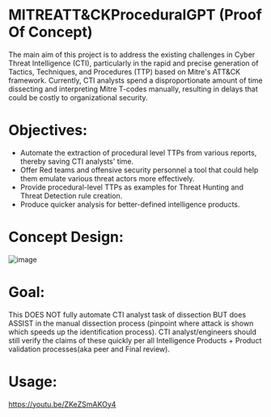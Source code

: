 # MITREATT&CKProceduralGPT (Proof Of Concept)
The main aim of this project is to address the existing challenges in Cyber Threat Intelligence (CTI), particularly in the rapid and precise generation of Tactics, Techniques, and Procedures (TTP) based on Mitre's ATT&CK framework. Currently, CTI analysts spend a disproportionate amount of time dissecting and interpreting Mitre T-codes manually, resulting in delays that could be costly to organizational security.

# Objectives:
- Automate the extraction of procedural level TTPs from various reports, thereby saving CTI analysts' time.
- Offer Red teams and offensive security personnel a tool that could help them emulate various threat actors more effectively.
- Provide procedural-level TTPs as examples for Threat Hunting and Threat Detection rule creation.
- Produce quicker analysis for better-defined intelligence products.

# Concept Design:
![image](https://github.com/hokman0414/MitreProceduralGPT/assets/106271123/acbe8e8c-71e6-4a62-909d-b2b4afc68119)


# Goal:
This DOES NOT fully automate CTI analyst task of dissection BUT does ASSIST in the manual dissection process (pinpoint where attack is shown which speeds up the identification process). CTI analyst/engineers should still verify the claims of these quickly per all Intelligence Products + Product validation processes(aka peer and Final review). 

# Usage: 
https://youtu.be/ZKeZSmAKOy4
